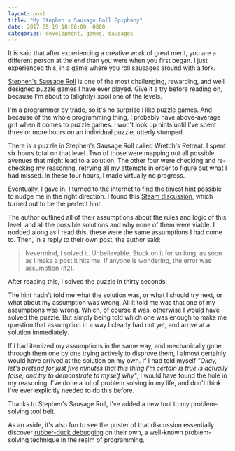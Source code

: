 ```yaml
---
layout: post
title: "My Stephen's Sausage Roll Epiphany"
date: 2017-05-19 18:00:00 -0800
categories: development, games, sausages
---
```


It is said that after experiencing a creative work of great merit, you are a different person at the end than you were when you first began. I just experienced this, in a game where you roll sausages around with a fork.

[Stephen's Sausage Roll](http://www.stephenssausageroll.com/) is one of the most challenging, rewarding, and well designed puzzle games I have ever played. Give it a try before reading on, because I'm about to (slightly) spoil one of the levels.

I'm a programmer by trade, so it's no surprise I like puzzle games. And because of the whole programming thing, I probably have above-average grit when it comes to puzzle games. I won't look up hints until I've spent three or more hours on an individual puzzle, utterly stumped.

There is a puzzle in Stephen's Sausage Roll called Wretch's Retreat. I spent six hours total on that level. Two of those were mapping out all possible avenues that might lead to a solution. The other four were checking and re-checking my reasoning, retrying all my attempts in order to figure out what I had missed. In these four hours, I made virtually no progress.

Eventually, I gave in. I turned to the internet to find the tiniest hint possible to nudge me in the right direction. I found this [Steam discussion](https://steamcommunity.com/app/353540/discussions/0/357284767240671462/), which turned out to be the perfect hint.

The author outlined all of their assumptions about the rules and logic of this level, and all the possible solutions and why none of them were viable. I nodded along as I read this, these were the same assumptions I had come to. Then, in a reply to their own post, the author said:

> Nevermind, I solved it. Unbelievable. Stuck on it for so long, as soon as I make a post it hits me. If anyone is wondering, the error was assumption (#2).

After reading this, I solved the puzzle in thirty seconds.

The hint hadn't told me what the solution was, or what I should try next, or what about my assumption was wrong. All it told me was that one of my assumptions was wrong. Which, of course it was, otherwise I would have solved the puzzle. But simply being told which one was enough to make me question that assumption in a way I clearly had not yet, and arrive at a solution immediately.

If I had itemized my assumptions in the same way, and mechanically gone through them one by one trying actively to disprove them, I almost certainly would have arrived at the solution on my own. If I had told myself *"Okay, let's pretend for just five minutes that this thing I'm certain is true is actually false, and try to demonstrate to myself why"*, I would have found the hole in my reasoning. I've done a lot of problem solving in my life, and don't think I've ever explicitly needed to do this before.

Thanks to Stephen's Sausage Roll, I've added a new tool to my problem-solving tool belt.

As an aside, it's also fun to see the poster of that discussion essentially discover [rubber-duck debugging](https://en.wikipedia.org/wiki/Rubber_duck_debugging) on their own, a well-known problem-solving technique in the realm of programming.
